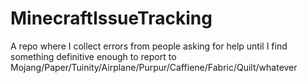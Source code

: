 # MinecraftIssueTracking
A repo where I collect errors from people asking for help until I find something definitive enough to report to Mojang/Paper/Tuinity/Airplane/Purpur/Caffiene/Fabric/Quilt/whatever
